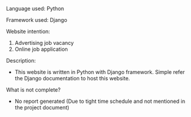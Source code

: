 
Language used: Python

Framework used: Django

Website intention:
1. Advertising job vacancy
2. Online job application

Description:
 - This website is written in Python with Django framework. Simple refer the Django documentation to host this website.

What is not complete?
 - No report generated (Due to tight time schedule and not mentioned in the project document)

